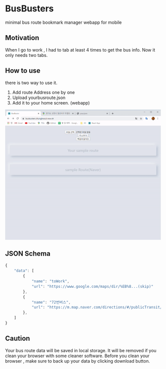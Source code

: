 # BusBusters
minimal bus route bookmark manager webapp for mobile 

## Motivation 
When I go to work , I had to tab at least 4 times to get the bus info. Now it only needs two tabs.


## How to use
there is two way to use it. 
1. Add route Address one by one
2. Upload yourbusroute.json
3. Add it to your home screen. (webapp)

![alt text](./howto.gif.gif)

## JSON Schema
```js
{
    "data": [
        {
            "name": "toWork",
            "url": "https://www.google.com/maps/dir/%EB%8...(skip)"
        },
        {
            "name": "72번버스",
            "url": "https://m.map.naver.com/directions/#/publicTransit/detail/...(skip)"
        },
    ]
}
```

## Caution
Your bus route data will be saved in local storage. It will be removed if you clean your browser with some cleaner software. Before you clean your browser , make sure to back up your data by clicking download button.
